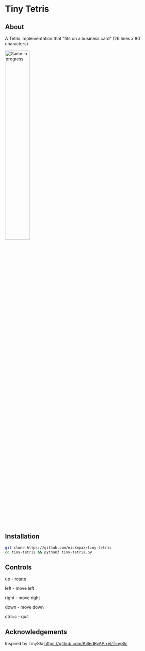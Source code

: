 # Tiny Tetris

## About

A Tetris implementation that "fits on a business card" (26 lines x 80 characters)

<img src="https://i.imgur.com/Tb5VCwb.gif" alt="Game in progress" width="40%">

## Installation

```bash
git clone https://github.com/nickmpaz/tiny-tetris
cd tiny-tetris && python3 tiny-tetris.py
```
## Controls

up - rotate

left - move left

right - move right

down - move down

ctrl+c - quit

## Acknowledgements

Inspired by TinySki https://github.com/KilledByAPixel/TinySki
